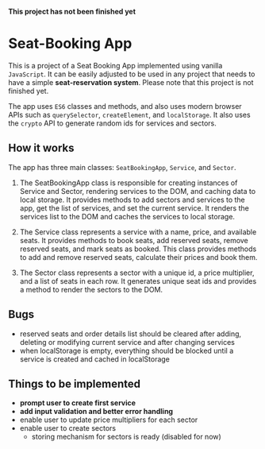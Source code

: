 **This project has not been finished yet**

# Seat-Booking App
This is a project of a Seat Booking App implemented using vanilla `JavaScript`. It can be easily adjusted to be used in any project that needs to have a simple **seat-reservation system**. Please note that this project is not finished yet.

The app uses `ES6` classes and methods, and also uses modern browser APIs such as `querySelector`, `createElement`, and `localStorage`. It also uses the `crypto` API to generate random ids for services and sectors.

## How it works
The app has three main classes: `SeatBookingApp`, `Service`, and `Sector`.

1. The SeatBookingApp class is responsible for creating instances of Service and Sector, rendering services to the DOM, and caching data to local storage. 
It provides methods to add sectors and services to the app, get the list of services, and set the current service. It renders the services list to the DOM and caches the services to local storage. 

2. The Service class represents a service with a name, price, and available seats. It provides methods to book seats, add reserved seats, remove reserved seats, and mark seats as booked. This class provides methods to add and remove reserved seats, calculate their prices and book them.

3. The Sector class represents a sector with a unique id, a price multiplier, and a list of seats in each row. It generates unique seat ids and provides a method to render the sectors to the DOM.

## Bugs
* reserved seats and order details list should be cleared after adding, deleting or modifying current service and after changing services
* when localStorage is empty, everything should be blocked until a service is created and cached in localStorage

## Things to be implemented
* **prompt user to create first service**
* **add input validation and better error handling**
* enable user to update price multipliers for each sector
* enable user to create sectors
    * storing mechanism for sectors is ready (disabled for now)
